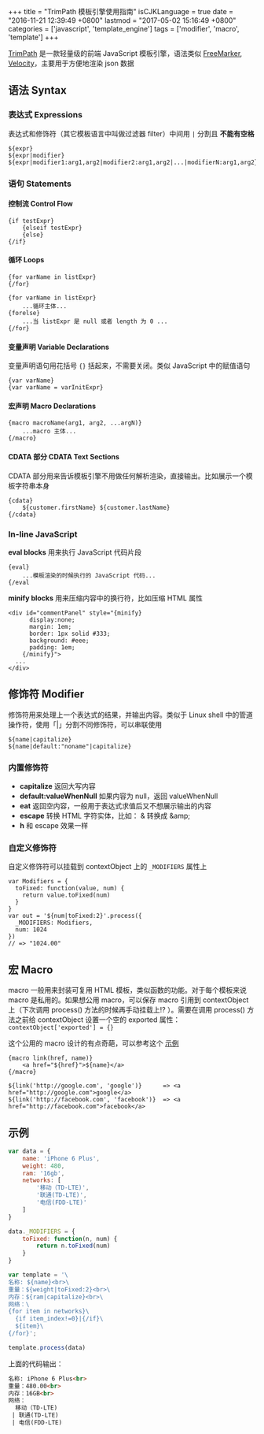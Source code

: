 +++
title = "TrimPath 模板引擎使用指南"
isCJKLanguage = true
date = "2016-11-21 12:39:49 +0800"
lastmod = "2017-05-02 15:16:49 +0800"
categories = ['javascript', 'template_engine']
tags = ['modifier', 'macro', 'template']
+++

[TrimPath](http://www.summitdowntown.org/site_media/media/javascript/private/trimpath-template-docs/JavaScriptTemplates.html) 是一款轻量级的前端 JavaScript 模板引擎，语法类似 [FreeMarker](http://freemarker.org/), [Velocity](https://velocity.apache.org/)，主要用于方便地渲染 json 数据
<!--more-->
## 语法 Syntax

### 表达式 Expressions

表达式和修饰符（其它模板语言中叫做过滤器 filter）中间用 `|` 分割且 **不能有空格**

```
${expr}
${expr|modifier}
${expr|modifier1:arg1,arg2|modifier2:arg1,arg2|...|modifierN:arg1,arg2}
```

### 语句 Statements
#### 控制流 Control Flow

```
{if testExpr}
    {elseif testExpr}
    {else}
{/if}
```

#### 循环 Loops

```
{for varName in listExpr}
{/for}

{for varName in listExpr}
    ...循环主体...
{forelse}
    ...当 listExpr 是 null 或者 length 为 0 ...
{/for}
```

#### 变量声明 Variable Declarations

变量声明语句用花括号 `{}` 括起来，不需要关闭。类似 JavaScript 中的赋值语句

```
{var varName}
{var varName = varInitExpr}
```

#### 宏声明 Macro Declarations

```
{macro macroName(arg1, arg2, ...argN)}
    ...macro 主体...
{/macro}
```

#### CDATA 部分 CDATA Text Sections

CDATA 部分用来告诉模板引擎不用做任何解析渲染，直接输出。比如展示一个模板字符串本身

```
{cdata}
    ${customer.firstName} ${customer.lastName}
{/cdata}
```

### In-line JavaScript

**eval blocks** 用来执行 JavaScript 代码片段

```
{eval}
    ...模板渲染的时候执行的 JavaScript 代码...
{/eval
```

**minify blocks** 用来压缩内容中的换行符，比如压缩 HTML 属性

```
<div id="commentPanel" style="{minify}
      display:none;
      margin: 1em;
      border: 1px solid #333;
      background: #eee;
      padding: 1em;
    {/minify}">
  ...
</div>
```

## 修饰符 Modifier

修饰符用来处理上一个表达式的结果，并输出内容。类似于 Linux shell 中的管道操作符，使用「|」分割不同修饰符，可以串联使用

```
${name|capitalize}
${name|default:"noname"|capitalize}
```

### 内置修饰符

* __capitalize__ 返回大写内容
* __default:valueWhenNull__ 如果内容为 null，返回 valueWhenNull
* __eat__ 返回空内容，一般用于表达式求值后又不想展示输出的内容
* __escape__ 转换 HTML 字符实体，比如： & 转换成 \&amp;
* __h__ 和 escape 效果一样

### 自定义修饰符

自定义修饰符可以挂载到 contextObject 上的 `_MODIFIERS` 属性上

```
var Modifiers = {
  toFixed: function(value, num) {
    return value.toFixed(num)
  }
}
var out = '${num|toFixed:2}'.process({
  _MODIFIERS: Modifiers,
  num: 1024
})
// => "1024.00"
```

## 宏 Macro

macro 一般用来封装可复用 HTML 模板，类似函数的功能。对于每个模板来说 macro 是私用的。如果想公用 macro，可以保存 macro 引用到 contextObject 上（下次调用 process() 方法的时候再手动挂载上!? ）。需要在调用 process() 方法之前给 contextObject 设置一个空的 exported 属性：`contextObject['exported'] = {}`

这个公用的 macro 设计的有点奇葩，可以参考这个 [示例](http://codepen.io/keelii/pen/dOvgOJ)

```
{macro link(href, name)}
    <a href="${href}">${name}</a>
{/macro}

${link('http://google.com', 'google')}      => <a href="http://google.com">google</a>
${link('http://facebook.com', 'facebook')}  => <a href="http://facebook.com">facebook</a>
```

## 示例

```javascript
var data = {
    name: 'iPhone 6 Plus',
    weight: 480,
    ram: '16gb',
    networks: [
        '移动（TD-LTE)',
        '联通(TD-LTE)',
        '电信(FDD-LTE)'
    ]
}

data._MODIFIERS = {
    toFixed: function(n, num) {
        return n.toFixed(num)
    }
}

var template = '\
名称: ${name}<br>\
重量：${weight|toFixed:2}<br>\
内存：${ram|capitalize}<br>\
网络：\
{for item in networks}\
  {if item_index!=0}|{/if}\
  ${item}\
{/for}';

template.process(data)
```

上面的代码输出：

```html
名称: iPhone 6 Plus<br>
重量：480.00<br>
内存：16GB<br>
网络：
  移动（TD-LTE)
 | 联通(TD-LTE)
 | 电信(FDD-LTE)
```


